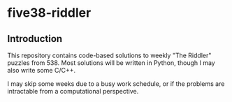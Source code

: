 # five38-riddler

## Introduction

This repository contains code-based solutions to weekly "The Riddler" puzzles from 538. Most solutions will be written in Python, though I may also write some C/C++.

I may skip some weeks due to a busy work schedule, or if the problems are intractable from a computational perspective.
